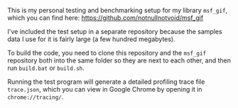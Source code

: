 This is my personal testing and benchmarking setup for my library `msf_gif`, which you can find here: https://github.com/notnullnotvoid/msf_gif

I've included the test setup in a separate repository because the samples data I use for it is fairly large (a few hundred megabytes).

To build the code, you need to clone this repository and the `msf_gif` repository both into the same folder so they are next to each other, and then run `build.bat` or `build.sh`.

Running the test program will generate a detailed profiling trace file `trace.json`, which you can view in Google Chrome by opening it in `chrome://tracing/`.
